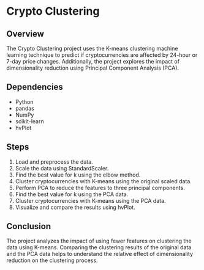 # Crypto Clustering

## Overview

The Crypto Clustering project uses the K-means clustering machine learning technique to predict if cryptocurrencies are affected by 24-hour or 7-day price changes. Additionally, the project explores the impact of dimensionality reduction using Principal Component Analysis (PCA).


## Dependencies

- Python
- pandas
- NumPy
- scikit-learn
- hvPlot


## Steps

1. Load and preprocess the data.
2. Scale the data using StandardScaler.
3. Find the best value for k using the elbow method.
4. Cluster cryptocurrencies with K-means using the original scaled data.
5. Perform PCA to reduce the features to three principal components.
6. Find the best value for k using the PCA data.
7. Cluster cryptocurrencies with K-means using the PCA data.
8. Visualize and compare the results using hvPlot.

## Conclusion

The project analyzes the impact of using fewer features on clustering the data using K-means. Comparing the clustering results of the original data and the PCA data helps to understand the relative effect of dimensionality reduction on the clustering process.
